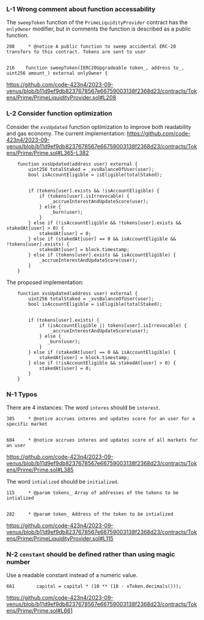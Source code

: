 ### L-1 Wrong comment about function accessability
The `sweepToken` function of the `PrimeLiquidityProvider` contract has the `onlyOwner` modifier, but in comments the function is described as a public function.
```solidity
208     * @notice A public function to sweep accidental ERC-20 transfers to this contract. Tokens are sent to user


216    function sweepToken(IERC20Upgradeable token_, address to_, uint256 amount_) external onlyOwner {
```
https://github.com/code-423n4/2023-09-venus/blob/b11d9ef9db8237678567e66759003138f2368d23/contracts/Tokens/Prime/PrimeLiquidityProvider.sol#L208


### L-2 Consider function optimization
Consider the `xvsUpdated` function optimization to improve both readability and gas economy.
The current implementation:
https://github.com/code-423n4/2023-09-venus/blob/b11d9ef9db8237678567e66759003138f2368d23/contracts/Tokens/Prime/Prime.sol#L365-L382
```solidity
    function xvsUpdated(address user) external {
        uint256 totalStaked = _xvsBalanceOfUser(user);
        bool isAccountEligible = isEligible(totalStaked);


        if (tokens[user].exists && !isAccountEligible) {
            if (tokens[user].isIrrevocable) {
                _accrueInterestAndUpdateScore(user);
            } else {
                _burn(user);
            }
        } else if (!isAccountEligible && !tokens[user].exists && stakedAt[user] > 0) {
            stakedAt[user] = 0;
        } else if (stakedAt[user] == 0 && isAccountEligible && !tokens[user].exists) {
            stakedAt[user] = block.timestamp;
        } else if (tokens[user].exists && isAccountEligible) {
            _accrueInterestAndUpdateScore(user);
        }
    }
```
The proposed implementation:
```solidity
    function xvsUpdated(address user) external {
        uint256 totalStaked = _xvsBalanceOfUser(user);
        bool isAccountEligible = isEligible(totalStaked);


        if (tokens[user].exists) {
            if (isAccountEligible || tokens[user].isIrrevocable) {
                _accrueInterestAndUpdateScore(user);
            } else {
               _burn(user);
            }
        } else if (stakedAt[user] == 0 && isAccountEligible) {
            stakedAt[user] = block.timestamp;
        } else if (!isAccountEligible && stakedAt[user] > 0) {
            stakedAt[user] = 0;
        }
    }
```

### N-1 Typos
There are 4 instances:
The word `interes` should be `interest`.
```solidity
385     * @notice accrues interes and updates score for an user for a specific market


604     * @notice accrues interes and updates score of all markets for an user
```
https://github.com/code-423n4/2023-09-venus/blob/b11d9ef9db8237678567e66759003138f2368d23/contracts/Tokens/Prime/Prime.sol#L385


The word `intialized` should be `initialized`.
```solidity
115     * @param tokens_ Array of addresses of the tokens to be intialized


282     * @param token_ Address of the token to be intialized
```
https://github.com/code-423n4/2023-09-venus/blob/b11d9ef9db8237678567e66759003138f2368d23/contracts/Tokens/Prime/PrimeLiquidityProvider.sol#L115




### N-2 `constant` should be defined rather than using magic number
Use a readable constant instead of a numeric value.
```solidity
661        capital = capital * (10 ** (18 - vToken.decimals()));
```
https://github.com/code-423n4/2023-09-venus/blob/b11d9ef9db8237678567e66759003138f2368d23/contracts/Tokens/Prime/Prime.sol#L661